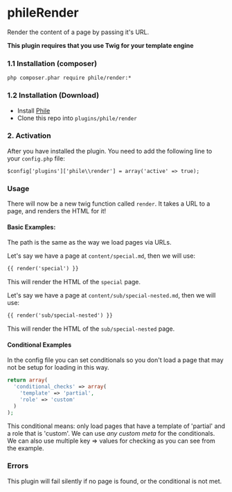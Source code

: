 phileRender
===========

Render the content of a page by passing it's URL.

**This plugin requires that you use Twig for your template engine**

### 1.1 Installation (composer)
```
php composer.phar require phile/render:*
```

### 1.2 Installation (Download)

* Install [Phile](https://github.com/PhileCMS/Phile)
* Clone this repo into `plugins/phile/render`

### 2. Activation

After you have installed the plugin. You need to add the following line to your `config.php` file:

```
$config['plugins']['phile\\render'] = array('active' => true);
```

### Usage

There will now be a new twig function called `render`. It takes a URL to a page, and renders the HTML for it!

#### Basic Examples:

The path is the same as the way we load pages via URLs.

Let's say we have a page at `content/special.md`, then we will use:

```html
{{ render('special') }}
```

This will render the HTML of the `special` page.

Let's say we have a page at `content/sub/special-nested.md`, then we will use:

```html
{{ render('sub/special-nested') }}
```

This will render the HTML of the `sub/special-nested` page.

#### Conditional Examples

In the config file you can set conditionals so you don't load a page that may not be setup for loading in this way.

```php
return array(
  'conditional_checks' => array(
    'template' => 'partial',
    'role' => 'custom'
  )
);
```

This conditional means: only load pages that have a template of 'partial' and a role that is 'custom'. We can use *any custom meta* for the conditionals. We can also use multiple key => values for checking as you can see from the example.

### Errors

This plugin will fail silently if no page is found, or the conditional is not met.

